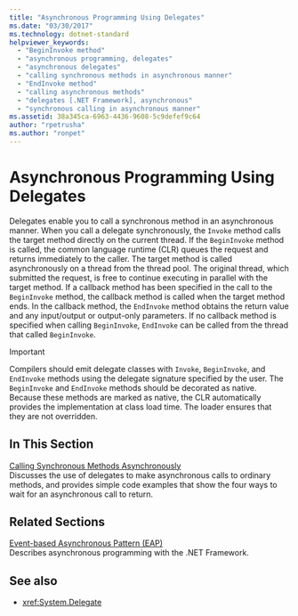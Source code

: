 ```yaml
---
title: "Asynchronous Programming Using Delegates"
ms.date: "03/30/2017"
ms.technology: dotnet-standard
helpviewer_keywords: 
  - "BeginInvoke method"
  - "asynchronous programming, delegates"
  - "asynchronous delegates"
  - "calling synchronous methods in asynchronous manner"
  - "EndInvoke method"
  - "calling asynchronous methods"
  - "delegates [.NET Framework], asynchronous"
  - "synchronous calling in asynchronous manner"
ms.assetid: 38a345ca-6963-4436-9608-5c9defef9c64
author: "rpetrusha"
ms.author: "ronpet"
---
```

# Asynchronous Programming Using Delegates
Delegates enable you to call a synchronous method in an asynchronous manner. When you call a delegate synchronously, the `Invoke` method calls the target method directly on the current thread. If the `BeginInvoke` method is called, the common language runtime (CLR) queues the request and returns immediately to the caller. The target method is called asynchronously on a thread from the thread pool. The original thread, which submitted the request, is free to continue executing in parallel with the target method. If a callback method has been specified in the call to the `BeginInvoke` method, the callback method is called when the target method ends. In the callback method, the `EndInvoke` method obtains the return value and any input/output or output-only parameters. If no callback method is specified when calling `BeginInvoke`, `EndInvoke` can be called from the thread that called `BeginInvoke`.  
  
> [!IMPORTANT]
>  Compilers should emit delegate classes with `Invoke`, `BeginInvoke`, and `EndInvoke` methods using the delegate signature specified by the user. The `BeginInvoke` and `EndInvoke` methods should be decorated as native. Because these methods are marked as native, the CLR automatically provides the implementation at class load time. The loader ensures that they are not overridden.  
  
## In This Section  
 [Calling Synchronous Methods Asynchronously](../../../docs/standard/asynchronous-programming-patterns/calling-synchronous-methods-asynchronously.md)  
 Discusses the use of delegates to make asynchronous calls to ordinary methods, and provides simple code examples that show the four ways to wait for an asynchronous call to return.  
  
## Related Sections  
 [Event-based Asynchronous Pattern (EAP)](../../../docs/standard/asynchronous-programming-patterns/event-based-asynchronous-pattern-eap.md)  
 Describes asynchronous programming with the .NET Framework.  
  
## See also

- <xref:System.Delegate>
